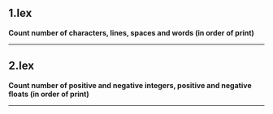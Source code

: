 ## 1.lex

<b>Count number of characters, lines, spaces and words (in order of print)</b>
___

## 2.lex

<b>Count number of positive and negative integers, positive and negative floats (in order of print)</b>

___
